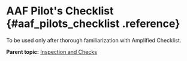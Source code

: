 # AAF Pilot's Checklist {#aaf_pilots_checklist .reference}

To be used only after thorough familiarization with Amplified Checklist.

**Parent topic:** [Inspection and Checks](../topics/inspection_and_checks.md)


